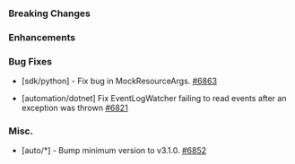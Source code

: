 ### Breaking Changes



### Enhancements



### Bug Fixes

- [sdk/python] - Fix bug in MockResourceArgs.
  [#6863](https://github.com/pulumi/pulumi/pull/6863)

- [automation/dotnet] Fix EventLogWatcher failing to read events after an exception was thrown
  [#6821](https://github.com/pulumi/pulumi/pull/6821)

### Misc.

- [auto/*] - Bump minimum version to v3.1.0.
  [#6852](https://github.com/pulumi/pulumi/pull/6852)
